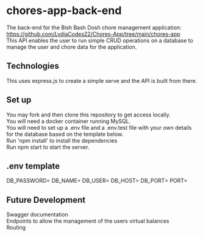 # chores-app-back-end
The back-end for the Bish Bash Dosh chore management application: https://github.com/LydiaCodes22/Chores-App/tree/main/chores-app \
This API enables the user to run simple CRUD operations on a database to manage the user and chore data for the application. 

## Technologies
This uses express.js to create a simple serve and the API is built from there.

## Set up
You may fork and then clone this repository to get access locally. \
You will need a docker container running MySQL. \
You will need to set up a .env file and a .env.test file with your own details for the database based on the template below. \
Run 'npm install' to install the dependencies\
Run npm start to start the server.

## .env template
 DB_PASSWORD=
 DB_NAME=
 DB_USER=
 DB_HOST=
 DB_PORT=
 PORT=
 
 ## Future Development
 Swagger documentation \
 Endpoints to allow the management of the users virtual balances \
 Routing
